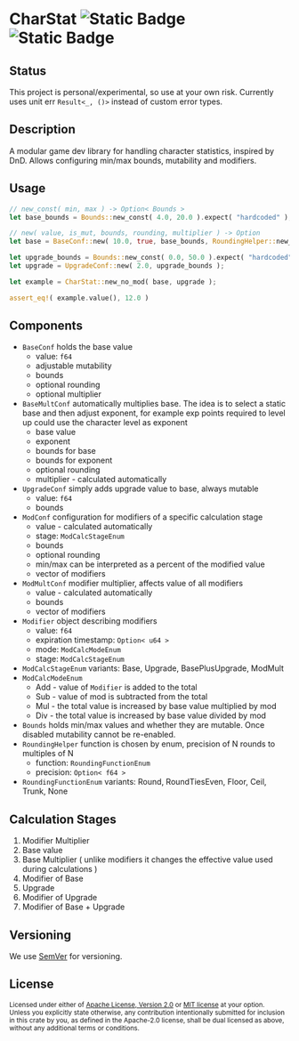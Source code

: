 
# CharStat ![Static Badge](https://img.shields.io/badge/CharStat_MSRV-1.72-purple) ![Static Badge](https://img.shields.io/badge/Version-0.1.0-purple)



## Status

This project is personal/experimental, so use at your own risk.
Currently uses unit err `Result<_, ()>` instead of custom error types.


## Description

A modular game dev library for handling character statistics, inspired by DnD. Allows configuring min/max bounds, mutability and modifiers.


## Usage

```rust
// new_const( min, max ) -> Option< Bounds >
let base_bounds = Bounds::new_const( 4.0, 20.0 ).expect( "hardcoded" );

// new( value, is_mut, bounds, rounding, multiplier ) -> Option
let base = BaseConf::new( 10.0, true, base_bounds, RoundingHelper::new_none(), None ).expect( "hardcoded" );

let upgrade_bounds = Bounds::new_const( 0.0, 50.0 ).expect( "hardcoded" );
let upgrade = UpgradeConf::new( 2.0, upgrade_bounds );

let example = CharStat::new_no_mod( base, upgrade );

assert_eq!( example.value(), 12.0 )
```

## Components
- `BaseConf` holds the base value
	- value: `f64`
	- adjustable mutability
	- bounds
	- optional rounding
	- optional multiplier
- `BaseMultConf` automatically multiplies base. The idea is to select a static base and then adjust exponent, for example exp points required to level up could use the character level as exponent
	- base value
	- exponent
	- bounds for base
	- bounds for exponent
	- optional rounding
	- multiplier - calculated automatically
- `UpgradeConf` simply adds upgrade value to base, always mutable
	- value: `f64`
	- bounds
- `ModConf` configuration for modifiers of a specific calculation stage
	- value - calculated automatically
	- stage: `ModCalcStageEnum`
	- bounds
	- optional rounding
	- min/max can be interpreted as a percent of the modified value
	- vector of modifiers
- `ModMultConf` modifier multiplier, affects value of all modifiers
	- value - calculated automatically
	- bounds
	- vector of modifiers
- `Modifier` object describing modifiers
	- value: `f64`
	- expiration timestamp: `Option< u64 >`
	- mode: `ModCalcModeEnum`
	- stage: `ModCalcStageEnum`
- `ModCalcStageEnum` variants: Base, Upgrade, BasePlusUpgrade, ModMult
- `ModCalcModeEnum`
	- Add - value of `Modifier` is added to the total
	- Sub - value of mod is subtracted from the total
	- Mul - the total value is increased by base value multiplied by mod
	- Div - the total value is increased by base value divided by mod
- `Bounds` holds min/max values and whether they are mutable. Once disabled mutability cannot be re-enabled.
- `RoundingHelper` function is chosen by enum, precision of N rounds to multiples of N
	- function: `RoundingFunctionEnum`
	- precision: `Option< f64 >`
- `RoundingFunctionEnum` variants: Round, RoundTiesEven, Floor, Ceil, Trunk, None

## Calculation Stages
1. Modifier Multiplier
2. Base value
3. Base Multiplier ( unlike modifiers it changes the effective value used during calculations )
4. Modifier of Base
5. Upgrade
6. Modifier of Upgrade
7. Modifier of Base + Upgrade


## Versioning
We use <a href="https://semver.org">SemVer</a> for versioning.


## License

<sup>
Licensed under either of <a href="LICENSE-APACHE">Apache License, Version
2.0</a> or <a href="LICENSE-MIT">MIT license</a> at your option.
</sup>

<br>

<sub>
Unless you explicitly state otherwise, any contribution intentionally submitted
for inclusion in this crate by you, as defined in the Apache-2.0 license, shall
be dual licensed as above, without any additional terms or conditions.
</sub>
